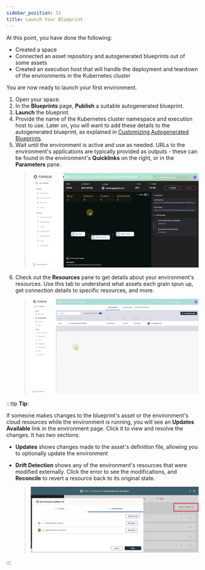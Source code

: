 ```yaml
---
sidebar_position: 11
title: Launch Your Blueprint
---
```


At this point, you have done the following:
* Created a space
* Connected an asset repository and autogenerated blueprints out of some assets
* Created an execution host that will handle the deployment and teardown of the environments in the Kubernetes cluster

You are now ready to launch your first environment.

1. Open your space.
2. In the __Blueprints__ page, __Publish__ a suitable autogenerated blueprint.
3. __Launch__ the blueprint.
4. Provide the name of the Kubernetes cluster namespace and execution host to use. Later on, you will want to add these details to the autogenerated blueprint, as explained in [Customizing Autogenerated Blueprints](/blueprint-designer-guide/customize-blueprints). 
4. Wait until the environment is active and use as needed. URLs to the environment's applications are typically provided as outputs - these can be found in the environment's __Quicklinks__ on the right, or in the __Parameters__ pane.
   > ![Locale Dropdown](/img/outputs.gif)
5. Check out the __Resources__ pane to get details about your environment's resources. Use this tab to understand what assets each grain spun up, get connection details to specific resources, and more.
   > ![Locale Dropdown](/img/resource-details.gif)

:::tip __Tip__:

If someone makes changes to the blueprint's asset or the environment's cloud resources while the environment is running, you will see an __Updates Available__ link in the environment page. Click it to view and resolve the changes. It has two sections: 
* __Updates__ shows changes made to the asset's definition file, allowing you to optionally update the environment
* __Drift Detection__ shows any of the environment's resources that were modified externally. Click the error to see the modifications, and __Reconcile__ to revert a resource back to its original state.

   > ![Locale Dropdown](/img/updates-available.png)

:::